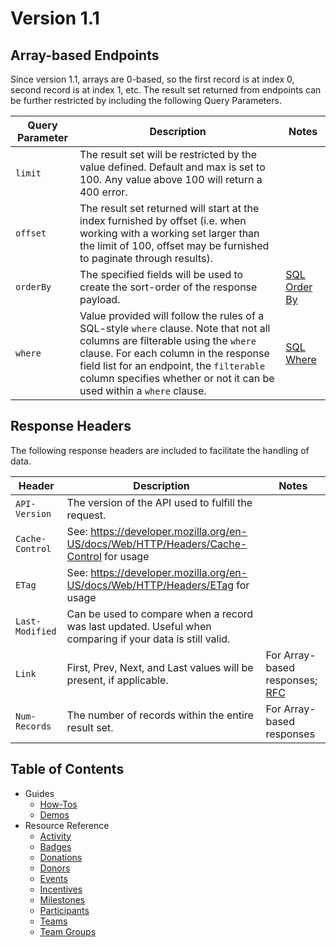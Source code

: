 # Version 1.1

## Array-based Endpoints

Since version 1.1, arrays are 0-based, so the first record is at index 0, second record is at index 1, etc. The result set returned from endpoints can be further restricted by including the following Query Parameters.

|Query Parameter|Description|Notes|
|---|---|---|
|`limit`|The result set will be restricted by the value defined. Default and max is set to 100. Any value above 100 will return a 400 error.||
|`offset`|The result set returned will start at the index furnished by offset (i.e. when working with a working set larger than the limit of 100, offset may be furnished to paginate through results).||
|`orderBy`|The specified fields will be used to create the sort-order of the response payload.|[SQL Order By](https://www.w3schools.com/sql/sql_orderby.asp)|
|`where`|Value provided will follow the rules of a SQL-style `where` clause. Note that not all columns are filterable using the `where` clause. For each column in the response field list for an endpoint, the `filterable` column specifies whether or not it can be used within a `where` clause.|[SQL Where](https://www.w3schools.com/sql/sql_where.asp)|

## Response Headers

The following response headers are included to facilitate the handling of data.

|Header|Description|Notes|
|---|---|---|
|`API-Version`|The version of the API used to fulfill the request.||
|`Cache-Control`|See: https://developer.mozilla.org/en-US/docs/Web/HTTP/Headers/Cache-Control for usage||
|`ETag`|See: https://developer.mozilla.org/en-US/docs/Web/HTTP/Headers/ETag for usage||
|`Last-Modified`|Can be used to compare when a record was last updated. Useful when comparing if your data is still valid.||
|`Link`|First, Prev, Next, and Last values will be present, if applicable.|For Array-based responses; [RFC](http://www.rfc-editor.org/rfc/rfc5988.txt)|
|`Num-Records`|The number of records within the entire result set.|For Array-based responses|

## Table of Contents
* Guides
  * [How-Tos](how-tos.md)
  * [Demos](demos.md)
* Resource Reference
  * [Activity](resources/activity.md)
  * [Badges](resources/badges.md)
  * [Donations](resources/donations.md)
  * [Donors](resources/donors.md)
  * [Events](resources/events.md)
  * [Incentives](resources/incentives.md)
  * [Milestones](resources/milestones.md)
  * [Participants](resources/participants.md)
  * [Teams](resources/teams.md)
  * [Team Groups](resources/teamgroups.md)
